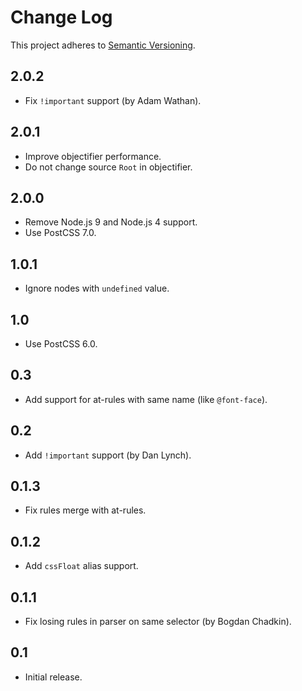 # Change Log
This project adheres to [Semantic Versioning](http://semver.org/).

## 2.0.2
* Fix `!important` support (by Adam Wathan).

## 2.0.1
* Improve objectifier performance.
* Do not change source `Root` in objectifier.

## 2.0.0
* Remove Node.js 9 and Node.js 4 support.
* Use PostCSS 7.0.

## 1.0.1
* Ignore nodes with `undefined` value.

## 1.0
* Use PostCSS 6.0.

## 0.3
* Add support for at-rules with same name (like `@font-face`).

## 0.2
* Add `!important` support (by Dan Lynch).

## 0.1.3
* Fix rules merge with at-rules.

## 0.1.2
* Add `cssFloat` alias support.

## 0.1.1
* Fix losing rules in parser on same selector (by Bogdan Chadkin).

## 0.1
* Initial release.
